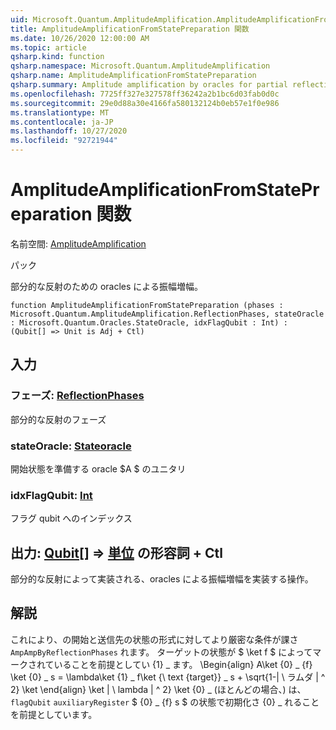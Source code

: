 ```yaml
---
uid: Microsoft.Quantum.AmplitudeAmplification.AmplitudeAmplificationFromStatePreparation
title: AmplitudeAmplificationFromStatePreparation 関数
ms.date: 10/26/2020 12:00:00 AM
ms.topic: article
qsharp.kind: function
qsharp.namespace: Microsoft.Quantum.AmplitudeAmplification
qsharp.name: AmplitudeAmplificationFromStatePreparation
qsharp.summary: Amplitude amplification by oracles for partial reflections.
ms.openlocfilehash: 7725ff327e327578ff36242a2b1bc6d03fab0d0c
ms.sourcegitcommit: 29e0d88a30e4166fa580132124b0eb57e1f0e986
ms.translationtype: MT
ms.contentlocale: ja-JP
ms.lasthandoff: 10/27/2020
ms.locfileid: "92721944"
---
```

# <a name="amplitudeamplificationfromstatepreparation-function"></a>AmplitudeAmplificationFromStatePreparation 関数

名前空間: [AmplitudeAmplification](xref:Microsoft.Quantum.AmplitudeAmplification)

パック [](https://nuget.org/packages/)


部分的な反射のための oracles による振幅増幅。

```qsharp
function AmplitudeAmplificationFromStatePreparation (phases : Microsoft.Quantum.AmplitudeAmplification.ReflectionPhases, stateOracle : Microsoft.Quantum.Oracles.StateOracle, idxFlagQubit : Int) : (Qubit[] => Unit is Adj + Ctl)
```


## <a name="input"></a>入力

### <a name="phases--reflectionphases"></a>フェーズ: [ReflectionPhases](xref:Microsoft.Quantum.AmplitudeAmplification.ReflectionPhases)

部分的な反射のフェーズ


### <a name="stateoracle--stateoracle"></a>stateOracle: [Stateoracle](xref:Microsoft.Quantum.Oracles.StateOracle)

開始状態を準備する oracle $A $ のユニタリ


### <a name="idxflagqubit--int"></a>idxFlagQubit: [Int](xref:microsoft.quantum.lang-ref.int)

フラグ qubit へのインデックス



## <a name="output--qubit--unit-adj--ctl"></a>出力: [Qubit](xref:microsoft.quantum.lang-ref.qubit)[] => [単位](xref:microsoft.quantum.lang-ref.unit) の形容詞 + Ctl

部分的な反射によって実装される、oracles による振幅増幅を実装する操作。

## <a name="remarks"></a>解説

これにより、の開始と送信先の状態の形式に対してより厳密な条件が課さ `AmpAmpByReflectionPhases` れます。
ターゲットの状態が $ \ket f $ によってマークされていることを前提としてい {1} \_ ます。
\Begin{align} A\ket {0} \_ {f} \ket {0} \_ s = \lambda\ket {1} \_ f\ket {\ text {target}} \_ s + \sqrt{1-| \ ラムダ | ^ 2} \ket \end{align} \ket | \ lambda | ^ 2} \ket {0} \_ (ほとんどの場合、) は、 `flagQubit` `auxiliaryRegister` $ {0} \_ {f} s $ の状態で初期化さ {0} \_ れることを前提としています。